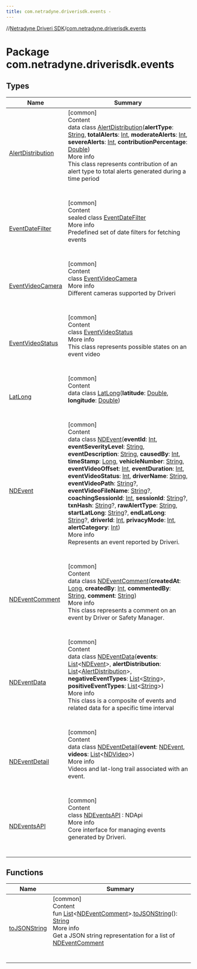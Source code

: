```yaml
---
title: com.netradyne.driverisdk.events -
---
```

//[Netradyne Driveri SDK](../index.md)/[com.netradyne.driverisdk.events](index.md)



# Package com.netradyne.driverisdk.events  


## Types  
  
|  Name|  Summary| 
|---|---|
| <a name="com.netradyne.driverisdk.events/AlertDistribution///PointingToDeclaration/"></a>[AlertDistribution](-alert-distribution/index.md)| <a name="com.netradyne.driverisdk.events/AlertDistribution///PointingToDeclaration/"></a>[common]  <br>Content  <br>data class [AlertDistribution](-alert-distribution/index.md)(**alertType**: [String](https://kotlinlang.org/api/latest/jvm/stdlib/kotlin/-string/index.html), **totalAlerts**: [Int](https://kotlinlang.org/api/latest/jvm/stdlib/kotlin/-int/index.html), **moderateAlerts**: [Int](https://kotlinlang.org/api/latest/jvm/stdlib/kotlin/-int/index.html), **severeAlerts**: [Int](https://kotlinlang.org/api/latest/jvm/stdlib/kotlin/-int/index.html), **contributionPercentage**: [Double](https://kotlinlang.org/api/latest/jvm/stdlib/kotlin/-double/index.html))  <br>More info  <br>This class represents contribution of an alert type to total alerts generated during a time period  <br><br><br>
| <a name="com.netradyne.driverisdk.events/EventDateFilter///PointingToDeclaration/"></a>[EventDateFilter](-event-date-filter/index.md)| <a name="com.netradyne.driverisdk.events/EventDateFilter///PointingToDeclaration/"></a>[common]  <br>Content  <br>sealed class [EventDateFilter](-event-date-filter/index.md)  <br>More info  <br>Predefined set of date filters for fetching events  <br><br><br>
| <a name="com.netradyne.driverisdk.events/EventVideoCamera///PointingToDeclaration/"></a>[EventVideoCamera](-event-video-camera/index.md)| <a name="com.netradyne.driverisdk.events/EventVideoCamera///PointingToDeclaration/"></a>[common]  <br>Content  <br>class [EventVideoCamera](-event-video-camera/index.md)  <br>More info  <br>Different cameras supported by Driveri  <br><br><br>
| <a name="com.netradyne.driverisdk.events/EventVideoStatus///PointingToDeclaration/"></a>[EventVideoStatus](-event-video-status/index.md)| <a name="com.netradyne.driverisdk.events/EventVideoStatus///PointingToDeclaration/"></a>[common]  <br>Content  <br>class [EventVideoStatus](-event-video-status/index.md)  <br>More info  <br>This class represents possible states on an event video  <br><br><br>
| <a name="com.netradyne.driverisdk.events/LatLong///PointingToDeclaration/"></a>[LatLong](-lat-long/index.md)| <a name="com.netradyne.driverisdk.events/LatLong///PointingToDeclaration/"></a>[common]  <br>Content  <br>data class [LatLong](-lat-long/index.md)(**latitude**: [Double](https://kotlinlang.org/api/latest/jvm/stdlib/kotlin/-double/index.html), **longitude**: [Double](https://kotlinlang.org/api/latest/jvm/stdlib/kotlin/-double/index.html))  <br><br><br>
| <a name="com.netradyne.driverisdk.events/NDEvent///PointingToDeclaration/"></a>[NDEvent](-n-d-event/index.md)| <a name="com.netradyne.driverisdk.events/NDEvent///PointingToDeclaration/"></a>[common]  <br>Content  <br>data class [NDEvent](-n-d-event/index.md)(**eventId**: [Int](https://kotlinlang.org/api/latest/jvm/stdlib/kotlin/-int/index.html), **eventSeverityLevel**: [String](https://kotlinlang.org/api/latest/jvm/stdlib/kotlin/-string/index.html), **eventDescription**: [String](https://kotlinlang.org/api/latest/jvm/stdlib/kotlin/-string/index.html), **causedBy**: [Int](https://kotlinlang.org/api/latest/jvm/stdlib/kotlin/-int/index.html), **timeStamp**: [Long](https://kotlinlang.org/api/latest/jvm/stdlib/kotlin/-long/index.html), **vehicleNumber**: [String](https://kotlinlang.org/api/latest/jvm/stdlib/kotlin/-string/index.html), **eventVideoOffset**: [Int](https://kotlinlang.org/api/latest/jvm/stdlib/kotlin/-int/index.html), **eventDuration**: [Int](https://kotlinlang.org/api/latest/jvm/stdlib/kotlin/-int/index.html), **eventVideoStatus**: [Int](https://kotlinlang.org/api/latest/jvm/stdlib/kotlin/-int/index.html), **driverName**: [String](https://kotlinlang.org/api/latest/jvm/stdlib/kotlin/-string/index.html), **eventVideoPath**: [String](https://kotlinlang.org/api/latest/jvm/stdlib/kotlin/-string/index.html)?, **eventVideoFileName**: [String](https://kotlinlang.org/api/latest/jvm/stdlib/kotlin/-string/index.html)?, **coachingSessionId**: [Int](https://kotlinlang.org/api/latest/jvm/stdlib/kotlin/-int/index.html), **sessionId**: [String](https://kotlinlang.org/api/latest/jvm/stdlib/kotlin/-string/index.html)?, **txnHash**: [String](https://kotlinlang.org/api/latest/jvm/stdlib/kotlin/-string/index.html)?, **rawAlertType**: [String](https://kotlinlang.org/api/latest/jvm/stdlib/kotlin/-string/index.html), **startLatLong**: [String](https://kotlinlang.org/api/latest/jvm/stdlib/kotlin/-string/index.html)?, **endLatLong**: [String](https://kotlinlang.org/api/latest/jvm/stdlib/kotlin/-string/index.html)?, **driverId**: [Int](https://kotlinlang.org/api/latest/jvm/stdlib/kotlin/-int/index.html), **privacyMode**: [Int](https://kotlinlang.org/api/latest/jvm/stdlib/kotlin/-int/index.html), **alertCategory**: [Int](https://kotlinlang.org/api/latest/jvm/stdlib/kotlin/-int/index.html))  <br>More info  <br>Represents an event reported by Driveri.  <br><br><br>
| <a name="com.netradyne.driverisdk.events/NDEventComment///PointingToDeclaration/"></a>[NDEventComment](-n-d-event-comment/index.md)| <a name="com.netradyne.driverisdk.events/NDEventComment///PointingToDeclaration/"></a>[common]  <br>Content  <br>data class [NDEventComment](-n-d-event-comment/index.md)(**createdAt**: [Long](https://kotlinlang.org/api/latest/jvm/stdlib/kotlin/-long/index.html), **createdBy**: [Int](https://kotlinlang.org/api/latest/jvm/stdlib/kotlin/-int/index.html), **commentedBy**: [String](https://kotlinlang.org/api/latest/jvm/stdlib/kotlin/-string/index.html), **comment**: [String](https://kotlinlang.org/api/latest/jvm/stdlib/kotlin/-string/index.html))  <br>More info  <br>This class represents a comment on an event by Driver or Safety Manager.  <br><br><br>
| <a name="com.netradyne.driverisdk.events/NDEventData///PointingToDeclaration/"></a>[NDEventData](-n-d-event-data/index.md)| <a name="com.netradyne.driverisdk.events/NDEventData///PointingToDeclaration/"></a>[common]  <br>Content  <br>data class [NDEventData](-n-d-event-data/index.md)(**events**: [List](https://kotlinlang.org/api/latest/jvm/stdlib/kotlin.collections/-list/index.html)<[NDEvent](-n-d-event/index.md)>, **alertDistribution**: [List](https://kotlinlang.org/api/latest/jvm/stdlib/kotlin.collections/-list/index.html)<[AlertDistribution](-alert-distribution/index.md)>, **negativeEventTypes**: [List](https://kotlinlang.org/api/latest/jvm/stdlib/kotlin.collections/-list/index.html)<[String](https://kotlinlang.org/api/latest/jvm/stdlib/kotlin/-string/index.html)>, **positiveEventTypes**: [List](https://kotlinlang.org/api/latest/jvm/stdlib/kotlin.collections/-list/index.html)<[String](https://kotlinlang.org/api/latest/jvm/stdlib/kotlin/-string/index.html)>)  <br>More info  <br>This class is a composite of events and related data for a specific time interval  <br><br><br>
| <a name="com.netradyne.driverisdk.events/NDEventDetail///PointingToDeclaration/"></a>[NDEventDetail](-n-d-event-detail/index.md)| <a name="com.netradyne.driverisdk.events/NDEventDetail///PointingToDeclaration/"></a>[common]  <br>Content  <br>data class [NDEventDetail](-n-d-event-detail/index.md)(**event**: [NDEvent](-n-d-event/index.md), **videos**: [List](https://kotlinlang.org/api/latest/jvm/stdlib/kotlin.collections/-list/index.html)<[NDVideo](../com.netradyne.driverisdk.video/-n-d-video/index.md)>)  <br>More info  <br>Videos and lat-long trail associated with an event.  <br><br><br>
| <a name="com.netradyne.driverisdk.events/NDEventsAPI///PointingToDeclaration/"></a>[NDEventsAPI](-n-d-events-a-p-i/index.md)| <a name="com.netradyne.driverisdk.events/NDEventsAPI///PointingToDeclaration/"></a>[common]  <br>Content  <br>class [NDEventsAPI](-n-d-events-a-p-i/index.md) : NDApi  <br>More info  <br>Core interface for managing events generated by Driveri.  <br><br><br>


## Functions  
  
|  Name|  Summary| 
|---|---|
| <a name="com.netradyne.driverisdk.events//toJSONString/kotlin.collections.List[com.netradyne.driverisdk.events.NDEventComment]#/PointingToDeclaration/"></a>[toJSONString](to-j-s-o-n-string.md)| <a name="com.netradyne.driverisdk.events//toJSONString/kotlin.collections.List[com.netradyne.driverisdk.events.NDEventComment]#/PointingToDeclaration/"></a>[common]  <br>Content  <br>fun [List](https://kotlinlang.org/api/latest/jvm/stdlib/kotlin.collections/-list/index.html)<[NDEventComment](-n-d-event-comment/index.md)>.[toJSONString](to-j-s-o-n-string.md)(): [String](https://kotlinlang.org/api/latest/jvm/stdlib/kotlin/-string/index.html)  <br>More info  <br>Get a JSON string representation for a list of [NDEventComment](-n-d-event-comment/index.md)  <br><br><br>

